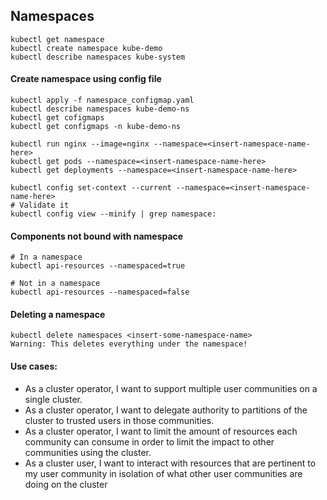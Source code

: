 
## Namespaces

    kubectl get namespace  
    kubectl create namespace kube-demo  
    kubectl describe namespaces kube-system   

   #### Create namespace using config file
    kubectl apply -f namespace_configmap.yaml  
    kubectl describe namespaces kube-demo-ns  
    kubectl get cofigmaps   
    kubectl get configmaps -n kube-demo-ns  
    
    kubectl run nginx --image=nginx --namespace=<insert-namespace-name-here>
    kubectl get pods --namespace=<insert-namespace-name-here>
    kubectl get deployments --namespace=<insert-namespace-name-here>
    
    kubectl config set-context --current --namespace=<insert-namespace-name-here>
    # Validate it
    kubectl config view --minify | grep namespace:

   #### Components not bound with namespace
    # In a namespace
    kubectl api-resources --namespaced=true

    # Not in a namespace
    kubectl api-resources --namespaced=false
    
    
  #### Deleting a namespace  
    kubectl delete namespaces <insert-some-namespace-name>
    Warning: This deletes everything under the namespace!



#### Use cases:

- As a cluster operator, I want to support multiple user communities on a single cluster.   
- As a cluster operator, I want to delegate authority to partitions of the cluster to trusted users in those communities.   
- As a cluster operator, I want to limit the amount of resources each community can consume in order to limit the impact to other communities using the cluster.   
- As a cluster user, I want to interact with resources that are pertinent to my user community in isolation of what other user communities are doing on the cluster   
